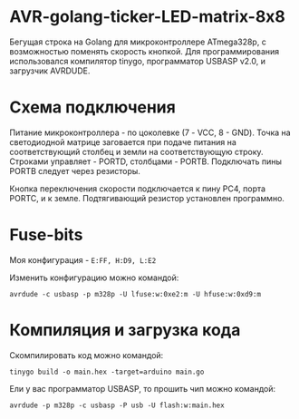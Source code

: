 # AVR-golang-ticker-LED-matrix-8x8

Бегущая строка на Golang для микроконтроллере ATmega328p, с возможностью поменять скорость кнопкой. 
Для программирования использовался компилятор tinygo, программатор USBASP v2.0, и загрузчик AVRDUDE.

# Схема подключения

Питание микроконтроллера - по цоколевке (7 - VCC, 8 - GND). Точка на светодиодной матрице заговается при подаче питания на 
соответствующий столбец и земли на соответствующую строку. Строками управляет - PORTD, столбцами - PORTB. Подключать пины 
PORTB следует через резисторы.

Кнопка переключения скорости подключается к пину PC4, порта PORTC, и к земле. Подтягивающий резистор установлен программно. 

# Fuse-bits

Моя конфигурация - `E:FF, H:D9, L:E2`

Изменить конфигурацию можно командой:
```
avrdude -c usbasp -p m328p -U lfuse:w:0xe2:m -U hfuse:w:0xd9:m
```

# Компиляция и загрузка кода

Скомпилировать код можно командой:
```
tinygo build -o main.hex -target=arduino main.go
```

Ели у вас программатор USBASP, то прошить чип можно командой:
```
avrdude -p m328p -c usbasp -P usb -U flash:w:main.hex
```
